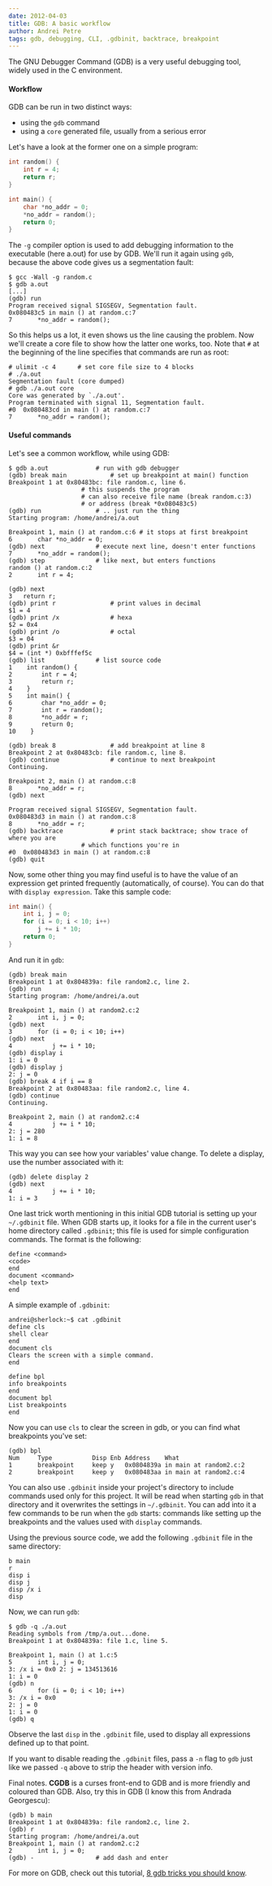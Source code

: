 ```yaml
---
date: 2012-04-03
title: GDB: A basic workflow
author: Andrei Petre
tags: gdb, debugging, CLI, .gdbinit, backtrace, breakpoint
---
```


The GNU Debugger Command (GDB) is a very useful debugging tool, widely used in
the C environment.

<!--more-->

#### Workflow

GDB can be run in two distinct ways:

* using the `gdb` command
* using a `core` generated file, usually from a serious error

Let's have a look at the former one on a simple program:

~~~ cpp
int random() {
	int r = 4;
	return r;
}

int main() {
	char *no_addr = 0;
	*no_addr = random();
	return 0;
}
~~~

The `-g` compiler option is used to add debugging information to the
executable (here a.out) for use by GDB. We'll run it again using `gdb`,
because the above code gives us a segmentation fault:

    $ gcc -Wall -g random.c
    $ gdb a.out
    [...]
    (gdb) run
    Program received signal SIGSEGV, Segmentation fault.
    0x080483c5 in main () at random.c:7
    7		*no_addr = random();

So this helps us a lot, it even shows us the line causing the problem. Now
we'll create a core file to show how the latter one works, too. Note that `#`
at the beginning of the line specifies that commands are run as root:

    # ulimit -c 4      # set core file size to 4 blocks
    # ./a.out
    Segmentation fault (core dumped)
    # gdb ./a.out core
    Core was generated by `./a.out'.
    Program terminated with signal 11, Segmentation fault.
    #0  0x080483cd in main () at random.c:7
    7		*no_addr = random();

#### Useful commands

Let's see a common workflow, while using GDB:

    $ gdb a.out				# run with gdb debugger
    (gdb) break main			# set up breakpoint at main() function
    Breakpoint 1 at 0x80483bc: file random.c, line 6.
    					# this suspends the program
    					# can also receive file name (break random.c:3)
    					# or address (break *0x080483c5)
    (gdb) run				# .. just run the thing
    Starting program: /home/andrei/a.out 

    Breakpoint 1, main () at random.c:6	# it stops at first breakpoint
    6		char *no_addr = 0;
    (gdb) next				# execute next line, doesn't enter functions
    7		*no_addr = random();
    (gdb) step				# like next, but enters functions
    random () at random.c:2
    2		int r = 4;

    (gdb) next
    3	return r;
    (gdb) print r				# print values in decimal
    $1 = 4
    (gdb) print /x				# hexa
    $2 = 0x4
    (gdb) print /o				# octal
    $3 = 04
    (gdb) print &r
    $4 = (int *) 0xbfffef5c
    (gdb) list				# list source code
    1    int random() {
    2        int r = 4;
    3        return r;
    4    }
    5    int main() {
    6        char *no_addr = 0;
    7        int r = random();
    8        *no_addr = r;
    9        return 0;
    10    }

    (gdb) break 8 				# add breakpoint at line 8
    Breakpoint 2 at 0x80483cb: file random.c, line 8.
    (gdb) continue 				# continue to next breakpoint
    Continuing.

    Breakpoint 2, main () at random.c:8
    8		*no_addr = r;
    (gdb) next

    Program received signal SIGSEGV, Segmentation fault.
    0x080483d3 in main () at random.c:8
    8		*no_addr = r;
    (gdb) backtrace 			# print stack backtrace; show trace of where you are
    					# which functions you're in
    #0  0x080483d3 in main () at random.c:8
    (gdb) quit

Now, some other thing you may find useful is to have the value of an
expression get printed frequently (automatically, of course). You can do that
with `display expression`. Take this sample code:

~~~ cpp
int main() {
	int i, j = 0;
	for (i = 0; i < 10; i++)
		j += i * 10;
	return 0;
}
~~~

And run it in `gdb`:

    (gdb) break main
    Breakpoint 1 at 0x804839a: file random2.c, line 2.
    (gdb) run
    Starting program: /home/andrei/a.out 

    Breakpoint 1, main () at random2.c:2
    2		int i, j = 0;
    (gdb) next
    3		for (i = 0; i < 10; i++)
    (gdb) next
    4			j += i * 10;
    (gdb) display i
    1: i = 0
    (gdb) display j
    2: j = 0
    (gdb) break 4 if i == 8
    Breakpoint 2 at 0x80483aa: file random2.c, line 4.
    (gdb) continue
    Continuing.

    Breakpoint 2, main () at random2.c:4
    4			j += i * 10;
    2: j = 280
    1: i = 8

This way you can see how your variables' value change. To delete a display,
use the number associated with it:

    (gdb) delete display 2
    (gdb) next
    4			j += i * 10;
    1: i = 3

One last trick worth mentioning in this initial GDB tutorial is setting up
your `~/.gdbinit` file. When GDB  starts up, it looks for a file in
the current user's home directory called `.gdbinit`;  this file is
used for simple configuration commands. The format is the following:

    define <command>
    <code>
    end
    document <command>
    <help text>
    end

A simple example of <code>.gdbinit</code>:

    andrei@sherlock:~$ cat .gdbinit
    define cls
    shell clear
    end
    document cls
    Clears the screen with a simple command.
    end

    define bpl
    info breakpoints
    end
    document bpl
    List breakpoints
    end

Now you can use `cls` to clear the screen in gdb, or you can find what
breakpoints you've set:

    (gdb) bpl
    Num     Type           Disp Enb Address    What
    1       breakpoint     keep y   0x0804839a in main at random2.c:2
    2       breakpoint     keep y   0x080483aa in main at random2.c:4

You can also use `.gdbinit` inside your project's directory to include commands
used only for this project. It will be read when starting `gdb` in that
directory and it overwrites the settings in `~/.gdbinit`. You can add into it
a few commands to be run when the `gdb` starts: commands like setting up the
breakpoints and the values used with `display` commands.

Using the previous source code, we add the following `.gdbinit` file in the
same directory:

    b main
    r
    disp i
    disp j
    disp /x i
    disp

Now, we can run `gdb`:

    $ gdb -q ./a.out
    Reading symbols from /tmp/a.out...done.
    Breakpoint 1 at 0x804839a: file 1.c, line 5.

    Breakpoint 1, main () at 1.c:5
    5		int i, j = 0;
    3: /x i = 0x0 2: j = 134513616
    1: i = 0
    (gdb) n
    6		for (i = 0; i < 10; i++)
    3: /x i = 0x0
    2: j = 0
    1: i = 0
    (gdb) q

Observe the last `disp` in the `.gdbinit` file, used to display all expressions
defined up to that point.

If you want to disable reading the `.gdbinit` files, pass a `-n` flag to
`gdb` just like we passed `-q` above to strip the header with version info.

Final notes. **CGDB** is a curses front-end to GDB and is more friendly and
coloured than GDB. Also, try this in GDB (I know this from Andrada Georgescu):

    (gdb) b main
    Breakpoint 1 at 0x804839a: file random2.c, line 2.
    (gdb) r
    Starting program: /home/andrei/a.out 
    Breakpoint 1, main () at random2.c:2
    2		int i, j = 0;
    (gdb) -					# add dash and enter

For more on GDB, check out this tutorial, [8 gdb tricks you should
know](https://blogs.oracle.com/ksplice/entry/8_gdb_tricks_you_should).
